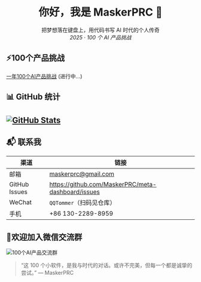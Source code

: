 <!-- 个人主页 README -->

<h1 align="center">你好，我是 MaskerPRC 👋</h1>
<p align="center">
  把梦想落在键盘上，用代码书写 AI 时代的个人传奇<br/>
  <em>2025 · 100 个 AI 产品挑战</em>
</p>


## ⚡100个产品挑战
[一年100个AI产品挑战](https://100.agitao.net/projects) (进行中...)

## 📊 GitHub 统计

[![GitHub Stats](https://github-readme-stats.vercel.app/api?username=MaskerPRC&show_icons=true&include_all_commits=true&count_private=true&locale=cn)](https://github.com/anuraghazra/github-readme-stats)  
---

## 📬 联系我

| 渠道 | 链接 |
| --- | --- |
| 邮箱 | <maskerprc@gmail.com> |
| GitHub Issues | <https://github.com/MaskerPRC/meta-dashboard/issues> |
| WeChat | `QQTommer`（扫码见仓库） |
| 手机 | +86 130-2289-8959 |

## 👀欢迎加入微信交流群
![100个AI产品交流群](https://proxy.agitao.me/img)


> “这 100 个小软件，是我与时代的对话。或许不完美，但每一个都是诚挚的尝试。” — MaskerPRC
